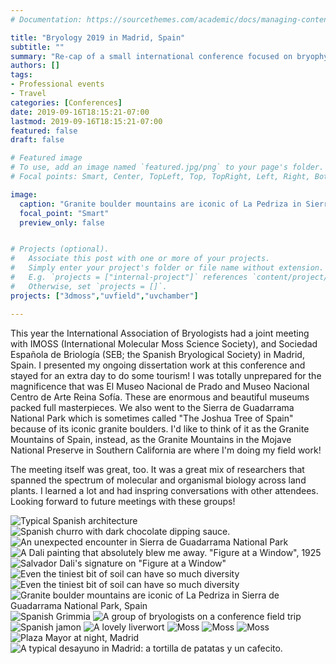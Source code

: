 ```yaml
---
# Documentation: https://sourcethemes.com/academic/docs/managing-content/

title: "Bryology 2019 in Madrid, Spain"
subtitle: ""
summary: "Re-cap of a small international conference focused on bryophyte research"
authors: []
tags: 
- Professional events
- Travel
categories: [Conferences]
date: 2019-09-16T18:15:21-07:00
lastmod: 2019-09-16T18:15:21-07:00
featured: false
draft: false

# Featured image
# To use, add an image named `featured.jpg/png` to your page's folder.
# Focal points: Smart, Center, TopLeft, Top, TopRight, Left, Right, BottomLeft, Bottom, BottomRight.

image: 
  caption: "Granite boulder mountains are iconic of La Pedriza in Sierra de Guadarrama National Park, Spain"
  focal_point: "Smart"
  preview_only: false


# Projects (optional).
#   Associate this post with one or more of your projects.
#   Simply enter your project's folder or file name without extension.
#   E.g. `projects = ["internal-project"]` references `content/project/deep-learning/index.md`.
#   Otherwise, set `projects = []`.
projects: ["3dmoss","uvfield","uvchamber"]

---
```

This year the International Association of Bryologists had a joint meeting with IMOSS (International Molecular Moss Science Society), and Sociedad Española de Briología (SEB; the Spanish Bryological Society) in Madrid, Spain. I presented my ongoing dissertation work at this conference and stayed for an extra day to do some tourism! I was totally unprepared for the magnificence that was El Museo Nacional de Prado and Museo Nacional Centro de Arte Reina Sofía. These are enormous and beautiful museums packed full masterpieces. We also went to the Sierra de Guadarrama National Park which is sometimes called "The Joshua Tree of Spain" because of its iconic granite boulders. I'd like to think of it as the Granite Mountains of Spain, instead, as the Granite Mountains in the Mojave National Preserve in Southern California are where I'm doing my field work!

The meeting itself was great, too. It was a great mix of researchers that spanned the spectrum of molecular and organismal biology across land plants. I learned a lot and had inspring conversations with other attendees. Looking forward to future meetings with these groups! 

![Typical Spanish architecture](balconies.JPG)
![Spanish churro with dark chocolate dipping sauce.](churro.JPG)
![An unexpected encounter in Sierra de Guadarrama National Park](cow.JPG)
![A Dali painting that absolutely blew me away. "Figure at a Window", 1925](daliwindow.JPG)
![Salvador Dali's signature on "Figure at a Window"](dalisignature.JPG)
![Even the tiniest bit of soil can have so much diversity](diversity1.JPG)
![Even the tiniest bit of soil can have so much diversity](diversity2.JPG)
![Granite boulder mountains are iconic of La Pedriza in Sierra de Guadarrama National Park, Spain](granite.JPG)
![Spanish *Grimmia*](grimmia.JPG)
![A group of bryologists on a conference field trip](group.JPG)
![Spanish jamon](jamon.JPG)
![A lovely liverwort](liverwort.JPG)
![Moss](moss1.JPG)
![Moss](moss2.JPG)
![Moss](moss3.JPG)
![Plaza Mayor at night, Madrid](plazanight.JPG)
![A typical desayuno in Madrid: a tortilla de patatas y un cafecito.](tortilla.JPG)

